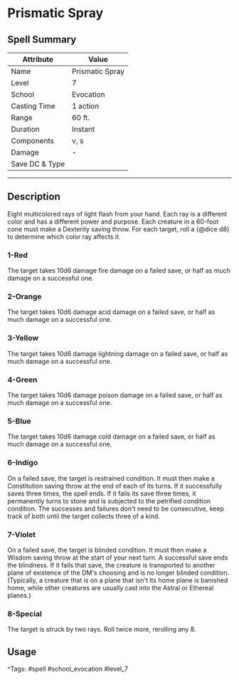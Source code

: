 # Prismatic Spray

## Spell Summary

| Attribute        | Value                  |
|------------------|------------------------|
| Name             | Prismatic Spray                 |
| Level            | 7                |
| School           | Evocation          |
| Casting Time     | 1 action              |
| Range            | 60 ft.            |
| Duration         | Instant             |
| Components       | v, s             |
| Damage           | -               |
| Save DC & Type   |              |

---

## Description

Eight multicolored rays of light flash from your hand. Each ray is a different color and has a different power and purpose. Each creature in a 60-foot cone must make a Dexterity saving throw. For each target, roll a {@dice d8} to determine which color ray affects it.

### 1-Red

The target takes 10d6 damage fire damage on a failed save, or half as much damage on a successful one.

### 2-Orange

The target takes 10d6 damage acid damage on a failed save, or half as much damage on a successful one.

### 3-Yellow

The target takes 10d6 damage lightning damage on a failed save, or half as much damage on a successful one.

### 4-Green

The target takes 10d6 damage poison damage on a failed save, or half as much damage on a successful one.

### 5-Blue

The target takes 10d6 damage cold damage on a failed save, or half as much damage on a successful one.

### 6-Indigo

On a failed save, the target is restrained condition. It must then make a Constitution saving throw at the end of each of its turns. If it successfully saves three times, the spell ends. If it fails its save three times, it permanently turns to stone and is subjected to the petrified condition condition. The successes and failures don't need to be consecutive, keep track of both until the target collects three of a kind.

### 7-Violet

On a failed save, the target is blinded condition. It must then make a Wisdom saving throw at the start of your next turn. A successful save ends the blindness. If it fails that save, the creature is transported to another plane of existence of the DM's choosing and is no longer blinded condition. (Typically, a creature that is on a plane that isn't its home plane is banished home, while other creatures are usually cast into the Astral or Ethereal planes.)

### 8-Special

The target is struck by two rays. Roll twice more, rerolling any 8.

## Usage


^Tags: #spell #school_evocation #level_7
